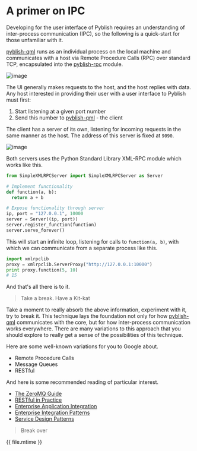 # A primer on IPC

Developing for the user interface of Pyblish requires an understanding of inter-process communication (IPC), so the following is a quick-start for those unfamiliar with it.

[pyblish-qml][] runs as an individual process on the local machine and communicates with a host via Remote Procedure Calls (RPC) over standard TCP, encapsulated into the [pyblish-rpc][] module.

![image](https://cloud.githubusercontent.com/assets/2152766/11087234/962c0cda-8850-11e5-87d8-db8aacf67df6.png)

The UI generally makes requests to the host, and the host replies with data. 
Any host interested in providing their user with a user interface to Pyblish must first:

1. Start listening at a given port number
2. Send this number to [pyblish-qml][] - the client

The client has a server of its own, listening for incoming requests in the same manner as the host. The address of this server is fixed at `9090`.

![image](https://cloud.githubusercontent.com/assets/2152766/11087259/c115d37c-8850-11e5-8a0f-c7966516cf8d.png)

Both servers uses the Python Standard Library XML-RPC module which works like this.

```python
from SimpleXMLRPCServer import SimpleXMLRPCServer as Server

# Implement functionality
def function(a, b):
  return a + b

# Expose functionality through server
ip, port = "127.0.0.1", 10000
server = Server((ip, port))
server.register_function(function)
server.serve_forever()
```

This will start an infinite loop, listening for calls to `function(a, b)`, with which we can communicate from a separate process like this.

```python
import xmlrpclib
proxy = xmlrpclib.ServerProxy("http://127.0.0.1:10000")
print proxy.function(5, 10)
# 15
```

And that's all there is to it.

> Take a break. Have a Kit-kat

Take a moment to really absorb the above information, experiment with it, try to break it. This technique lays the foundation not only for how [pyblish-qml][] communicates with the core, but for how inter-process communication works everywhere. There are many variations to this approach that you should explore to really get a sense of the possibilities of this technique.

Here are some well-known variations for you to Google about.

- Remote Procedure Calls
- Message Queues
- RESTful

And here is some recommended reading of particular interest.

- [The ZeroMQ Guide][01]
- [RESTful in Practice][02]
- [Enterprise Application Integration][03]
- [Enterprise Integration Patterns][04]
- [Service Design Patterns][05]

> Break over

<div class="modified-date">{{ file.mtime }}</div>

[pyblish-qml]: https://github.com/pyblish/pyblish-qml
[pyblish-rpc]: https://github.com/pyblish/pyblish-rpc

[01]: http://zguide.zeromq.org/py:all
[02]: http://shop.oreilly.com/product/9780596805838.do
[03]: http://www.amazon.co.uk/Enterprise-Application-Architecture-Addison-Wesley-Signature/dp/0321127420/ref=pd_bxgy_14_img_2?ie=UTF8&refRID=1C160CEZ0ZPX56ZMXYH4
[04]: http://www.amazon.co.uk/Enterprise-Integration-Patterns-Designing-Addison-Wesley/dp/0321200683
[05]: http://www.amazon.co.uk/Service-Design-Patterns-Fundamental-Addison-Wesley/dp/032154420X/ref=asap_bc?ie=UTF8